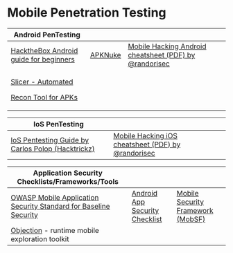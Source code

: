 # Mobile Penetration Testing





| Android PenTesting                                                                                                                            |                                                    |                                                                                                                                                                                          |
| --------------------------------------------------------------------------------------------------------------------------------------------- | -------------------------------------------------- | ---------------------------------------------------------------------------------------------------------------------------------------------------------------------------------------- |
| [HacktheBox Android guide for beginners ](https://www.hackthebox.com/blog/intro-to-mobile-pentesting)                                         | [APKNuke](https://github.com/utkarsh24122/apknuke) | [Mobile Hacking Android cheatsheet (PDF) by @randorisec](https://raw.githubusercontent.com/randorisec/MobileHackingCheatSheet/master/pdf/Mobile\_Hacking\_Android\_cheatsheet\_v1.0.pdf) |
| <p><a href="https://github.com/mzfr/slicer">Slicer - Automated</a></p><p><a href="https://github.com/mzfr/slicer">Recon Tool for APKs</a></p> |                                                    |                                                                                                                                                                                          |

| IoS PenTesting                                                                                                    |                                                                                                                                                                                   |   |
| ----------------------------------------------------------------------------------------------------------------- | --------------------------------------------------------------------------------------------------------------------------------------------------------------------------------- | - |
| [IoS Pentesting Guide by Carlos Polop (Hacktrickz)](https://book.hacktricks.xyz/mobile-pentesting/ios-pentesting) | [Mobile Hacking iOS cheatsheet (PDF) by @randorisec ](https://raw.githubusercontent.com/randorisec/MobileHackingCheatSheet/master/pdf/Mobile\_Hacking\_iOS\_cheatsheet\_v1.0.pdf) |   |

| Application Security Checklists/Frameworks/Tools                                                         |                                                                                                      |                                                                                               |
| -------------------------------------------------------------------------------------------------------- | ---------------------------------------------------------------------------------------------------- | --------------------------------------------------------------------------------------------- |
| [OWASP Mobile Application Security Standard for Baseline Security](https://github.com/OWASP/owasp-masvs) | [Android App Security Checklist](https://github.com/muellerberndt/android\_app\_security\_checklist) | [Mobile Security Framework (MobSF)](https://github.com/MobSF/Mobile-Security-Framework-MobSF) |
| [Objection](https://github.com/sensepost/objection) - runtime mobile exploration toolkit                 |                                                                                                      |                                                                                               |

